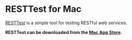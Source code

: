 # RESTTest for Mac

[RESTTest](http://www.edentech.net/#!software/c24mz) is a simple tool for testing RESTful web services.

**RESTTest can be downloaded from the [Mac App Store](https://itunes.apple.com/us/app/resttest/id428847656?mt=12).**